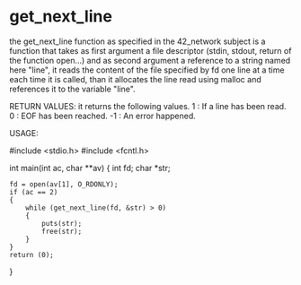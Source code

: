 # get_next_line
the get_next_line function as specified in the 42_network subject is a function that takes as first argument a file descriptor (stdin, stdout, return of the function open...) and as second argument a reference to a string named here "line", it reads the content of the file specified by fd one line at a time each time it is called, than it allocates the line read using malloc and references it to the variable "line".


RETURN VALUES:
it returns the following values.
1 : If a line has been read.
0 : EOF has been reached.
-1 : An error happened.

USAGE:


#include <stdio.h>
#include <fcntl.h>

int main(int ac, char **av)
{
	int fd;
	char *str;

	fd = open(av[1], O_RDONLY);
	if (ac == 2)
	{ 
		while (get_next_line(fd, &str) > 0)
		{
			puts(str);
			free(str);
		}
	}
	return (0);
}
